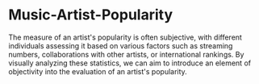 # Music-Artist-Popularity

The measure of an artist's popularity is often subjective, with different individuals assessing it based on 
various factors such as streaming numbers, collaborations with other artists, or international rankings. 
By visually analyzing these statistics, we can aim to introduce an element of objectivity into the evaluation of an artist's popularity. 
